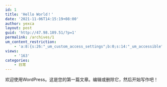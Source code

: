 ```yaml
---
id: 1
title: 'Hello World！'
date: '2021-11-06T14:15:19+08:00'
author: yexca
layout: post
guid: 'http://47.98.189.51/?p=1'
permalink: /archives/1
um_content_restriction:
    - 'a:8:{s:26:"_um_custom_access_settings";b:0;s:14:"_um_accessible";i:0;s:28:"_um_access_hide_from_queries";b:0;s:19:"_um_noaccess_action";i:0;s:30:"_um_restrict_by_custom_message";i:0;s:27:"_um_restrict_custom_message";s:0:"";s:19:"_um_access_redirect";i:0;s:23:"_um_access_redirect_url";s:0:"";}'
views:
    - '163'
categories:
    - 日常
---
```


欢迎使用WordPress。这是您的第一篇文章。编辑或删除它，然后开始写作吧！